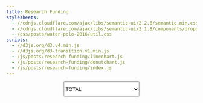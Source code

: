 ```yaml
---
title: Research Funding
stylesheets:
  - //cdnjs.cloudflare.com/ajax/libs/semantic-ui/2.2.6/semantic.min.css
  - //cdnjs.cloudflare.com/ajax/libs/semantic-ui/2.1.8/components/dropdown.min.css
  - /css/posts/water-polo-2016/util.css
scripts:
  - //d3js.org/d3.v4.min.js
  - //d3js.org/d3-transition.v1.min.js
  - /js/posts/research-funding/linechart.js
  - /js/posts/research-funding/donutchart.js
  - /js/posts/research-funding/index.js
---
```

<div id='line-chart-wrapper'>
    <select style="margin: 0 auto; display: flex; width: 200px; height: 3em;" class="ui selection dropdown" id='lineChartDropdown'>
        <option value='0'>TOTAL</option>
        <option value='1'>BIOENGINEERING</option>
    </select>
</div>
